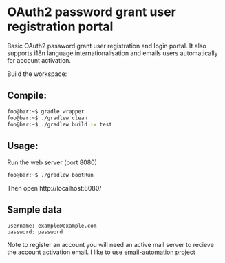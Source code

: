 # OAuth2 password grant user registration portal
Basic OAuth2 password grant user registration and login portal. It also supports i18n language internationalisation and emails users automatically for account activation.

Build the workspace:
## Compile:
```bash
foo@bar:~$ gradle wrapper
foo@bar:~$ ./gradlew clean
foo@bar:~$ ./gradlew build -x test
```

## Usage:
Run the web server (port 8080)
```bash
foo@bar:~$ ./gradlew bootRun
```

Then open http://localhost:8080/

## Sample data
```
username: example@example.com
password: password
```
Note to register an account you will need an active mail server to recieve the account activation email. I like to use [email-automation project](https://github.com/hughpearse/email-automation)
